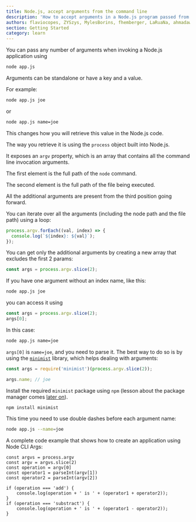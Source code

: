 ```yaml
---
title: Node.js, accept arguments from the command line
description: 'How to accept arguments in a Node.js program passed from the command line'
authors: flaviocopes, ZYSzys, MylesBorins, fhemberger, LaRuaNa, ahmadawais
section: Getting Started
category: learn
---
```


You can pass any number of arguments when invoking a Node.js application using

```bash
node app.js
```

Arguments can be standalone or have a key and a value.

For example:

```bash
node app.js joe
```

or

```bash
node app.js name=joe
```

This changes how you will retrieve this value in the Node.js code.

The way you retrieve it is using the `process` object built into Node.js.

It exposes an `argv` property, which is an array that contains all the command line invocation arguments.

The first element is the full path of the `node` command.

The second element is the full path of the file being executed.

All the additional arguments are present from the third position going forward.

You can iterate over all the arguments (including the node path and the file path) using a loop:

```js
process.argv.forEach((val, index) => {
  console.log(`${index}: ${val}`);
});
```

You can get only the additional arguments by creating a new array that excludes the first 2 params:

```js
const args = process.argv.slice(2);
```

If you have one argument without an index name, like this:

```bash
node app.js joe
```

you can access it using

```js
const args = process.argv.slice(2);
args[0];
```

In this case:

```bash
node app.js name=joe
```

`args[0]` is `name=joe`, and you need to
parse it. The best way to do so is by using the [`minimist`](https://www.npmjs.com/package/minimist) library, which helps dealing with arguments:

```js
const args = require('minimist')(process.argv.slice(2));

args.name; // joe
```

Install the required `minimist` package using `npm` (lesson about the package manager comes [later on](https://nodejs.dev/learn/an-introduction-to-the-npm-package-manager)).

```bash
npm install minimist
```

This time you need to use double dashes before each argument name:

```bash
node app.js --name=joe
```

A complete code example that shows how to create an application using Node CLI Args:

```
const argvs = process.argv
const argv = argvs.slice(2)
const operation = argv[0]
const operator1 = parseInt(argv[1])
const operator2 = parseInt(argv[2])

if (operation === 'add') {
    console.log(operation + ' is ' + (operator1 + operator2));
}
if (operation === 'substract') {
    console.log(operation + ' is ' + (operator1 - operator2));
}
```
